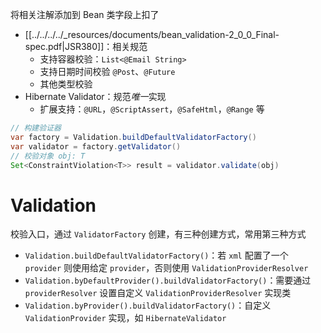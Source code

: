 将相关注解添加到 Bean 类字段上扣了

- [[../../../../_resources/documents/bean_validation-2_0_0_Final-spec.pdf|JSR380]]：相关规范
	- 支持容器校验：`List<@Email String>`
	- 支持日期时间校验 `@Post`、`@Future`
	- 其他类型校验
- Hibernate Validator：规范*唯一*实现
	- 扩展支持：`@URL`，`@ScriptAssert`，`@SafeHtml`，`@Range` 等

```java
// 构建验证器
var factory = Validation.buildDefaultValidatorFactory()
var validator = factory.getValidator()
// 校验对象 obj: T
Set<ConstraintViolation<T>> result = validator.validate(obj)
```

# Validation

校验入口，通过 `ValidatorFactory` 创建，有三种创建方式，常用第三种方式
- `Validation.buildDefaultValidatorFactory()`：若 `xml` 配置了一个 `provider` 则使用给定 `provider`，否则使用 `ValidationProviderResolver`
- `Validation.byDefaultProvider().buildValidatorFactory()`：需要通过 `providerResolver` 设置自定义 `ValidationProviderResolver` 实现类
- `Validation.byProvider().buildValidatorFactory()`：自定义 `ValidationProvider` 实现，如 `HibernateValidator`